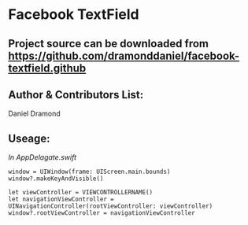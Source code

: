 Facebook TextField
==================

Project source can be downloaded from https://github.com/dramonddaniel/facebook-textfield.github
---

Author & Contributors List:
-----------
Daniel Dramond

Useage:
-----------
*In AppDelagate.swift*
```
window = UIWindow(frame: UIScreen.main.bounds)
window?.makeKeyAndVisible()

let viewController = VIEWCONTROLLERNAME()
let navigationViewController = UINavigationController(rootViewController: viewController)
window?.rootViewController = navigationViewController
```


